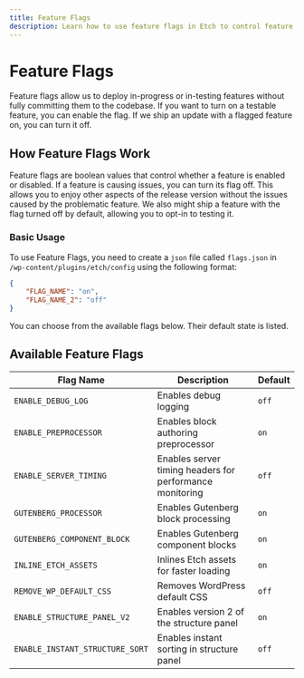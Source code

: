 ```yaml
---
title: Feature Flags
description: Learn how to use feature flags in Etch to control feature availability and enable gradual rollouts
---
```


# Feature Flags

Feature flags allow us to deploy in-progress or in-testing features without fully committing them to the codebase. If you want to turn on a testable feature, you can enable the flag. If we ship an update with a flagged feature on, you can turn it off.

## How Feature Flags Work

Feature flags are boolean values that control whether a feature is enabled or disabled. If a feature is causing issues, you can turn its flag off. This allows you to enjoy other aspects of the release version without the issues caused by the problematic feature. We also might ship a feature with the flag turned off by default, allowing you to opt-in to testing it.

### Basic Usage

To use Feature Flags, you need to create a `json` file called `flags.json` in `/wp-content/plugins/etch/config` using the following format:

```json
{
    "FLAG_NAME": "on",
    "FLAG_NAME_2": "off"
}
```

You can choose from the available flags below. Their default state is listed.

## Available Feature Flags

| Flag Name | Description | Default |
|-----------|-------------|---------|
| `ENABLE_DEBUG_LOG` | Enables debug logging | `off` |
| `ENABLE_PREPROCESSOR` | Enables block authoring preprocessor | `on` |
| `ENABLE_SERVER_TIMING` | Enables server timing headers for performance monitoring | `off` |
| `GUTENBERG_PROCESSOR` | Enables Gutenberg block processing | `on` |
| `GUTENBERG_COMPONENT_BLOCK` | Enables Gutenberg component blocks | `on` |
| `INLINE_ETCH_ASSETS` | Inlines Etch assets for faster loading | `on` |
| `REMOVE_WP_DEFAULT_CSS` | Removes WordPress default CSS | `off` |
| `ENABLE_STRUCTURE_PANEL_V2` | Enables version 2 of the structure panel | `on` |
| `ENABLE_INSTANT_STRUCTURE_SORT` | Enables instant sorting in structure panel | `off` |